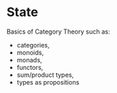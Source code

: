 # State

Basics of Category Theory such as:
  
  * categories, 
  * monoids, 
  * monads, 
  * functors, 
  * sum/product types,
  * types as propositions

